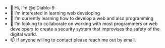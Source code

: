- 👋 Hi, I’m @elDiablo-9
- 👀 I’m interested in learning web developing
- 🌱 I’m currently learning how to develop a web and also programming
- 💞️ I’m looking to collaborate on working with most programmers or web developers to create a security system that improvises the safety of the digital world.
- 📫 If anyone willing to contact please reach me out by email.

<!---
elDiablo-9/elDiablo-9 is a ✨ special ✨ repository because its `README.md` (this file) appears on your GitHub profile.
You can click the Preview link to take a look at your changes.
--->

